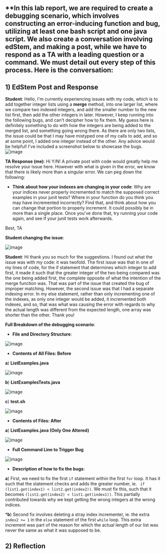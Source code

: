 ## **In this lab report, we are required to create a debugging scenario, which involves constructing an error-inducing function and bug, utilizing at least one bash script and one java script. We also create a conversation involving edStem, and making a post, while we have to respond as a TA with a leading question or a command. We must detail out every step of this process. Here is the conversation:

## **1) EdStem Post and Response**
**Student**:
Hello, I'm currently experiencing issues with my code, which is to add together integer lists using a **merge** method, into one larger list, where we compare two indexed integers, and add the smaller number to the new list first, then add the other integers in later. However, I keep running into the following bugs, and can't decipher how to fix them. My guess here is definitely something to do with how the integers are being added to the merged list, and something going wrong there. As there are only two lists, the issue could be that I may have mistyped one of my calls to add, and so at some point, I added one integer instead of the other. Any advice would be helpful! I've included a screenshot below to showcase the bugs.
![image](ErrorInducingBugReport5.png)




**TA Response (me)**: Hi Y/N! A private post with code would greatly help me resolve your issue here. However with what is given in the error, we know that there is likely more than a singular error. We can peg down the following:
- **Think about how your indexes are changing in your code**: Why are your indices never properly incremented to match the supposed correct examples in your junit tests? Where in your function do you think you may have incremented incorrectly? Find that, and think about how you can change that portion to properly increment. It could possibly be in more than a single place.
Once you've done that, try running your code again, and see if your junit tests work afterwards.

Best, 
TA

**Student changing the issue**: 


![image](TerminalOutputAfterFixReport5.png)

**Student**:
Hi thank you so much for the suggestions. I found out what the issue was with my code: it was twofold. The first issue was that in one of my lines of code, for the if statement that determines which integer to add first, it made it such that the greater integer of the two being compared was the one being added first, the complete opposite of what the intention of the merge function was. That was part of the issue that created the bug of improper matching. However, the second issue was that I had a separate indexing error. In my else statement, rather than only incrementing one of the indexes, as only one integer would be added, it incremented both indexes, and so, that was what was causing the error with regards to why the actual length was different from the expected length, one array was shorter than the other. Thank you!

**Full Breakdown of the debugging scenario**:
- **File and Directory Structure**:

![image](FileAndDirectoryStructureReport5.png)


- **Contents of All Files: Before**
  
**a**) **ListExamples.java**

![image](ListExampleReport5CodeBefore.png)

**b**) **ListExamplesTests.java**

![image](ListExamplesTestsReport5.png)

**c**) **test.sh**

![image](testSH.png)

- **Contents of Files: After**

**a**) **ListExamples.java (Only One Altered)**

![image](ListExamplesAfterFixReport5.png)

- **Full Command Line to Trigger Bug**

![image](ErrorInducingBugReport5.png)

- **Description of how to fix the bugs**:

**a**) First, we need to fix the first ```if``` statement within the first ```for``` loop. It has it such that the statement checks and adds the greater number, ie. ``` if (list1.get(index1) < list2.get(index2))```. We must fix this, such that it becomes ```(list2.get(index2) < list1.get(index1))```. This partially contributed towards why we kept getting the wrong integers at the wrong indices. 

***b**) Second fix involves deleting a stray index incrementer, ie. the extra ```index2 += 1``` in the ```else``` statement of the first ```while``` loop. This extra increment was part of the reason for which the actual length of our list was never the same as what it was supposed to be. 



## **2) Reflection**






